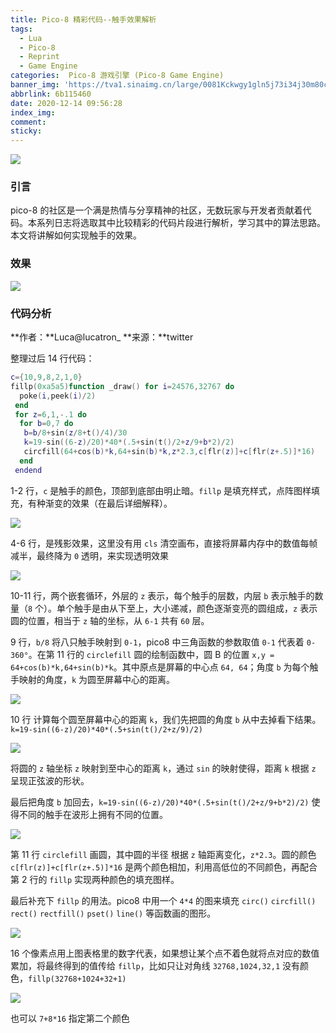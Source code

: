 ```yaml
---
title: Pico-8 精彩代码--触手效果解析
tags:
  - Lua
  - Pico-8
  - Reprint
  - Game Engine
categories:  Pico-8 游戏引擎 (Pico-8 Game Engine)
banner_img: 'https://tva1.sinaimg.cn/large/0081Kckwgy1gln5j73i34j30m80ciaav.jpg'
abbrlink: 6b115460
date: 2020-12-14 09:56:28
index_img:
comment:
sticky:
---
```




![](https://tva1.sinaimg.cn/large/008eGmZEly1gnbwbahzs4j30m80ci753.jpg)

### 引言

pico-8 的社区是一个满是热情与分享精神的社区，无数玩家与开发者贡献着代码。本系列日志将选取其中比较精彩的代码片段进行解析，学习其中的算法思路。本文将讲解如何实现触手的效果。

<!--more-->

### 效果

![](https://tva1.sinaimg.cn/large/008eGmZEly1gnbwapwcm0g30bp0bx7u5.gif)



### 代码分析

**作者：**Luca@lucatron_
**来源：**twitter



整理过后 14 行代码：

```lua
c={10,9,8,2,1,0}
fillp(0xa5a5)function _draw() for i=24576,32767 do
  poke(i,peek(i)/2)
 end
 for z=6,1,-.1 do
  for b=0,7 do
   b=b/8+sin(z/8+t()/4)/30
   k=19-sin((6-z)/20)*40*(.5+sin(t()/2+z/9+b*2)/2)
   circfill(64+cos(b)*k,64+sin(b)*k,z*2.3,c[flr(z)]+c[flr(z+.5)]*16)
  end
 endend
```

1-2 行，`c` 是触手的颜色，顶部到底部由明止暗。`fillp` 是填充样式，点阵图样填充，有种渐变的效果（在最后详细解释）。

![](https://tva1.sinaimg.cn/large/008eGmZEly1gnbwan0ucej30lk0bj752.jpg)



4-6 行，是残影效果，这里没有用 `cls` 清空画布，直接将屏幕内存中的数值每帧减半，最终降为 `0` 透明，来实现透明效果

![](https://tva1.sinaimg.cn/large/008eGmZEly1gnbwaoaasnj30kr0b3q3w.jpg)



10-11 行，两个嵌套循环，外层的 `z` 表示，每个触手的层数，内层 `b` 表示触手的数量（`8` 个）。单个触手是由从下至上，大小递减，颜色逐渐变亮的圆组成，`z` 表示圆的位置，相当于 `z` 轴的坐标，从 `6-1` 共有 `60` 层。

9 行，`b/8` 将八只触手映射到 `0-1`，pico8 中三角函数的参数取值 `0-1` 代表着 `0-360°`。在第 11 行的 `circlefill` 圆的绘制函数中，圆 B 的位置 `x,y =  64+cos(b)*k,64+sin(b)*k`。其中原点是屏幕的中心点 `64, 64`；角度 `b` 为每个触手映射的角度，`k` 为圆至屏幕中心的距离。

![](https://tva1.sinaimg.cn/large/008eGmZEly1gnbwamxxpqj30eg0e9aam.jpg)



10 行 计算每个圆至屏幕中心的距离 `k`，我们先把圆的角度 `b` 从中去掉看下结果。`k=19-sin((6-z)/20)*40*(.5+sin(t()/2+z/9)/2)`

![](https://tva1.sinaimg.cn/large/008eGmZEly1gnbwaozlqwg30bp0bx7u5.gif)



将圆的 `z` 轴坐标 `z` 映射到至中心的距离 `k`，通过 `sin` 的映射使得，距离 `k` 根据 `z` 呈现正弦波的形状。

最后把角度 `b` 加回去，`k=19-sin((6-z)/20)*40*(.5+sin(t()/2+z/9+b*2)/2)` 使得不同的触手在波形上拥有不同的位置。

![](https://tva1.sinaimg.cn/large/008eGmZEly1gnbwaqpv80g30bp0bwtmr.gif)



第 11 行 `circlefill` 画圆，其中圆的半径 根据 `z` 轴距离变化，`z*2.3`。圆的颜色 `c[flr(z)]+c[flr(z+.5)]*16` 是两个颜色相加，利用高低位的不同颜色，再配合第 2 行的 `fillp` 实现两种颜色的填充图样。

最后补充下 `fillp` 的用法。pico8 中用一个 `4*4` 的图来填充 `circ()` `circfill()` `rect()` `rectfill()` `pset()` `line()` 等函数画的图形。

![](https://tva1.sinaimg.cn/large/008eGmZEly1gnbwanwm3yj30eg0e9aam.jpg)



16 个像素点用上图表格里的数字代表，如果想让某个点不着色就将点对应的数值累加，将最终得到的值传给 `fillp`，比如只让对角线 `32768,1024,32,1` 没有颜色，`fillp(32768+1024+32+1)`

![](https://tva1.sinaimg.cn/large/008eGmZEly1gnbwaq5pm4j30jb0a7my5.jpg)



也可以 `7+8*16` 指定第二个颜色